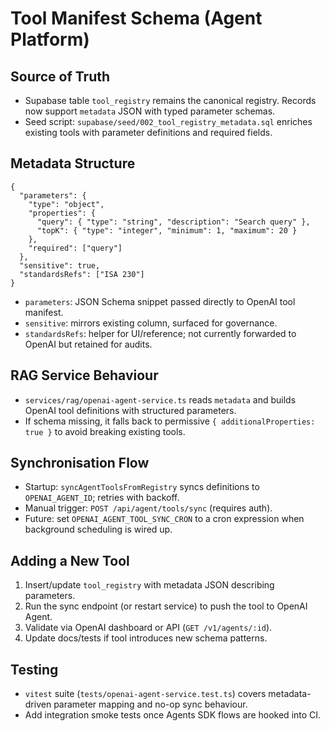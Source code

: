 # Tool Manifest Schema (Agent Platform)

## Source of Truth
- Supabase table `tool_registry` remains the canonical registry. Records now support `metadata` JSON with typed parameter schemas.
- Seed script: `supabase/seed/002_tool_registry_metadata.sql` enriches existing tools with parameter definitions and required fields.

## Metadata Structure
```json5
{
  "parameters": {
    "type": "object",
    "properties": {
      "query": { "type": "string", "description": "Search query" },
      "topK": { "type": "integer", "minimum": 1, "maximum": 20 }
    },
    "required": ["query"]
  },
  "sensitive": true,
  "standardsRefs": ["ISA 230"]
}
```

- `parameters`: JSON Schema snippet passed directly to OpenAI tool manifest.
- `sensitive`: mirrors existing column, surfaced for governance.
- `standardsRefs`: helper for UI/reference; not currently forwarded to OpenAI but retained for audits.

## RAG Service Behaviour
- `services/rag/openai-agent-service.ts` reads `metadata` and builds OpenAI tool definitions with structured parameters.
- If schema missing, it falls back to permissive `{ additionalProperties: true }` to avoid breaking existing tools.

## Synchronisation Flow
- Startup: `syncAgentToolsFromRegistry` syncs definitions to `OPENAI_AGENT_ID`; retries with backoff.
- Manual trigger: `POST /api/agent/tools/sync` (requires auth).
- Future: set `OPENAI_AGENT_TOOL_SYNC_CRON` to a cron expression when background scheduling is wired up.

## Adding a New Tool
1. Insert/update `tool_registry` with metadata JSON describing parameters.
2. Run the sync endpoint (or restart service) to push the tool to OpenAI Agent.
3. Validate via OpenAI dashboard or API (`GET /v1/agents/:id`).
4. Update docs/tests if tool introduces new schema patterns.

## Testing
- `vitest` suite (`tests/openai-agent-service.test.ts`) covers metadata-driven parameter mapping and no-op sync behaviour.
- Add integration smoke tests once Agents SDK flows are hooked into CI.

